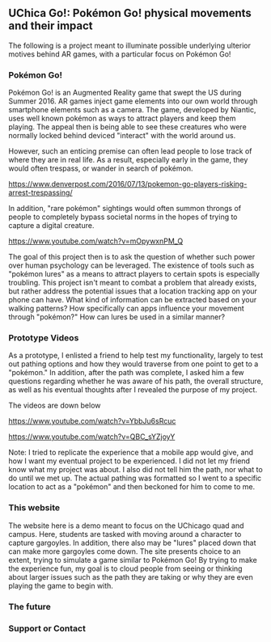## UChica Go!: Pokémon Go! physical movements and their impact

The following is a project meant to illuminate possible underlying ulterior motives behind AR games, with a particular focus on Pokémon Go!

### Pokémon Go!

Pokémon Go! is an Augmented Reality game that swept the US during Summer 2016. AR games inject game elements into our own world through smartphone elements such as a camera. The game, developed by Niantic, uses well known pokémon as ways to attract players and keep them playing. The appeal then is being able to see these creatures who were normally locked behind deviced "interact" with the world around us. 


However, such an enticing premise can often lead people to lose track of where they are in real life. As a result, especially early in the game, they would often trespass, or wander in search of pokémon.


https://www.denverpost.com/2016/07/13/pokemon-go-players-risking-arrest-trespassing/


In addition, "rare pokémon" sightings would often summon throngs of people to completely bypass societal norms in the hopes of trying to capture a digital creature. 


https://www.youtube.com/watch?v=mOpywxnPM_Q


The goal of this project then is to ask the question of whether such power over human psychology can be leveraged. The existence of tools such as "pokémon lures" as a means to attract players to certain spots is especially troubling. This project isn't meant to combat a problem that already exists, but rather address the potential issues that a location tracking app on your phone can have. What kind of information can be extracted based on your walking patterns? How specifically can apps influence your movement through "pokémon?" How can lures be used in a similar manner?

### Prototype Videos
As a prototype, I enlisted a friend to help test my functionality, largely to test out pathing options and how they would traverse from one point to get to a "pokémon." In addition, after the path was complete, I asked him a few questions regarding whether he was aware of his path, the overall structure, as well as his eventual thoughts after I revealed the purpose of my project.

The videos are down below

https://www.youtube.com/watch?v=YbbJu6sRcuc

https://www.youtube.com/watch?v=QBC_sYZjoyY

Note: I tried to replicate the experience that a mobile app would give, and how I want my eventual project to be experienced. I did not let my friend know what my project was about. I also did not tell him the path, nor what to do until we met up. The actual pathing was formatted so I went to a specific location to act as a "pokémon" and then beckoned for him to come to me. 


### This website
The website here is a demo meant to focus on the UChicago quad and campus. Here, students are tasked with moving around a character to capture gargoyles. In addition, there also may be "lures" placed down that can make more gargoyles come down. The site presents choice to an extent, trying to simulate a game similar to Pokémon Go! By trying to make the experience fun, my goal is to cloud people from seeing or thinking about larger issues such as the path they are taking or why they are even playing the game to begin with. 

### The future




### Support or Contact


